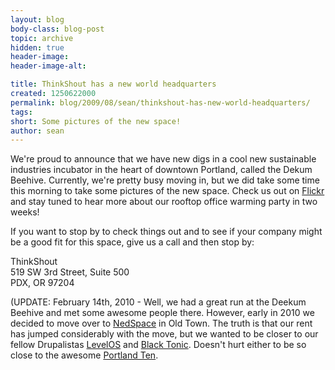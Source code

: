 ```yaml
---
layout: blog
body-class: blog-post
topic: archive
hidden: true
header-image:
header-image-alt:

title: ThinkShout has a new world headquarters
created: 1250622000
permalink: blog/2009/08/sean/thinkshout-has-new-world-headquarters/
tags: 
short: Some pictures of the new space!
author: sean
---
```

<p>We're proud to announce that we have new digs in a cool new sustainable industries incubator in the heart of downtown Portland, called the Dekum Beehive. Currently, we're pretty busy moving in, but we did take some time this morning to take some pictures of the new space. Check us out on <a href="http://www.flickr.com/photos/16922742@N03/" target="_blank">Flickr</a> and stay tuned to hear more about our rooftop office warming party in two weeks!</p>
<p>If you want to stop by to check things out and to see if your company might be a good fit for this space, give us a call and then stop by:</p>
<p>ThinkShout<br />
519 SW 3rd Street, Suite 500<br />
PDX, OR 97204
</p>
<p>
(UPDATE: February 14th, 2010 - Well, we had a great run at the Deekum Beehive and met some awesome people there. However, early in 2010 we decided to move over to <a href="http://nedspace.com" target="_blank">NedSpace</a> in Old Town. The truth is that our rent has jumped considerably with the move, but we wanted to be closer to our fellow Drupalistas <a href="http://levelos.com" target="_blank">LevelOS</a> and <a href="http://blacktonicapp.com" target="_blank">Black Tonic</a>. Doesn't hurt either to be so close to the awesome <a href="http://portlandten.com" target="_blank">Portland Ten</a>.
</p>
